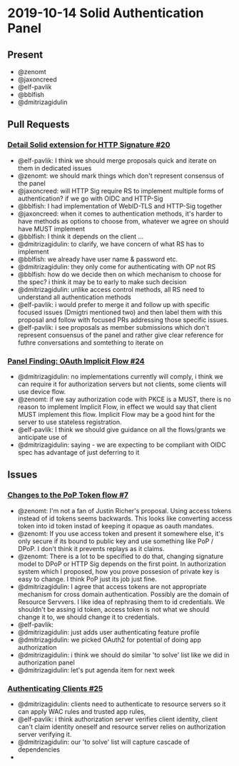 # 2019-10-14 Solid Authentication Panel

## Present

* @zenomt
* @jaxoncreed
* @elf-pavlik
* @bblfish
* @dmitrizagidulin

## Pull Requests

### [Detail Solid extension for HTTP Signature #20](https://github.com/solid/authentication-panel/pull/20)

- @elf-pavlik: I think we should merge proposals quick and iterate on them in dedicated issues
- @zenomt: we should mark things which don't represent consensus of the panel
- @jaxoncreed: will HTTP Sig require RS to implement multiple forms of authentication? if we go with OIDC and HTTP-Sig
- @bblfish: I had implementation of WebID-TLS and HTTP-Sig together
- @jaxoncreed: when it comes to authentication methods, it's harder to have methods as options to choose from, whatever we agree on should have MUST implement
- @bblfish: I think it depends on the client ...
- @dmitrizagidulin: to clarify, we have concern of what RS has to implement
- @bblfish: we already have user name & password etc.
- @dmitrizagidulin: they only come for authenticating with OP not RS
- @bblfish: how do we decide then on which mechanism to choose for the spec? i think it may be to early to make such decision
- @dmitrizagidulin: unlike access control methods, all RS need to understand all authentication methods
- @elf-pavlik: i would prefer to merge it and follow up with specific focused issues (Dmigtri mentioned two) and then label them with this proposal and follow with focused PRs addressing those specific issues.
- @elf-pavlik: i see proposals as member submissions which don't represent consuensus of the panel and rather give clear reference for futhre conversations and somtething to iterate on

### [Panel Finding: OAuth Implicit Flow #24](https://github.com/solid/authentication-panel/pull/24)

- @dmitrizagidulin: no implementations currently will comply, i think we can require it for authorization servers but not clients, some clients will use device flow.
- @zenomt: if we say authorization code with PKCE is a MUST, there is no reason to implement Implicit Flow, in effect we would say that client MUST implement this flow. Implicit Flow may be a good hint for the server to use stateless registration.
- @elf-pavlik: I think we should give guidance on all the flows/grants we anticipate use of 
- @dmitrizagidulin: saying - we are expecting to be compliant with OIDC spec has advantage of just deferring to it

## Issues

### [Changes to the PoP Token flow #7](https://github.com/solid/authentication-panel/issues/7)

- @zenomt: I'm not a fan of Justin Richer's proposal. Using access tokens instead of id tokens seems backwards. This looks like converting access token into id token instad of keeping it opaque as oauth mandates.
- @zenomt: If you use access token and present it somewhere else, it's only secure if its bound to public key and use something like PoP / DPoP. I don't think it prevents replays as it claims.
- @zenomt: There is a lot to be specified to do that, changing signature model to DPoP or HTTP Sig depends on the first point. In authorization system which I proposed, how you prove possesion of private key is easy to change. I think PoP just its job just fine.
- @dmitrizagidulin: I agree that access tokens are not appropriate mechanism for cross domain authentication. Possibly are the domain of Resource Servvers. I like idea of rephrasing them to id credentials. We shouldn't be assing id token, access token is not what we should change it to, we should change it to credentials.
- @elf-pavlik: 
- @dmitrizagidulin: just adds user authenticating feature profile
- @dmitrizagidulin: we picked OAuth2 for potential of doing app authorization
- @dmitrizagidulin: i think we should do similar 'to solve' list like we did in authorization panel
- @dmitrizagidulin: let's put agenda item for next week

### [Authenticating Clients #25](https://github.com/solid/authentication-panel/issues/25)

- @dmitrizagidulin: clients need to authenticate to resource servers so it can apply WAC rules and trusted app rules, 
- @elf-pavlik: i think authorization server verifies client identity, client can't claim identity oneself and resource server relies on authorization server verifying it.
- @dmitrizagidulin: our 'to solve' list will capture cascade of dependencies
- 
